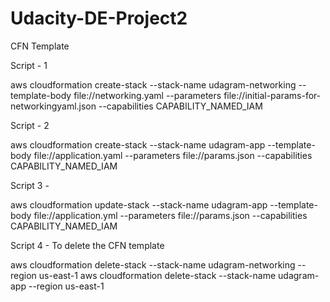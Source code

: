 # Udacity-DE-Project2
CFN Template

Script - 1

aws cloudformation create-stack
--stack-name udagram-networking
--template-body file://networking.yaml
--parameters file://initial-params-for-networkingyaml.json
--capabilities CAPABILITY_NAMED_IAM

Script - 2

aws cloudformation create-stack
--stack-name udagram-app
--template-body file://application.yaml
--parameters file://params.json
--capabilities CAPABILITY_NAMED_IAM

Script 3 -

aws cloudformation update-stack
--stack-name udagram-app
--template-body file://application.yml
--parameters file://params.json
--capabilities CAPABILITY_NAMED_IAM

Script 4 - To delete the CFN template

aws cloudformation delete-stack --stack-name udagram-networking --region us-east-1 aws cloudformation delete-stack --stack-name udagram-app --region us-east-1
